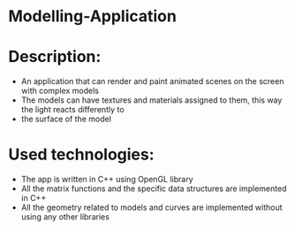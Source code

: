 # Modelling-Application
# Description:
* An application that can render and paint animated scenes on the screen with complex models
* The models can have textures and materials assigned to them, this way the light reacts differently to
* the surface of the model
# Used technologies:
* The app is written in C++ using OpenGL library
* All the matrix functions and the specific data structures are implemented in C++
* All the geometry related to models and curves are implemented without using any other libraries
